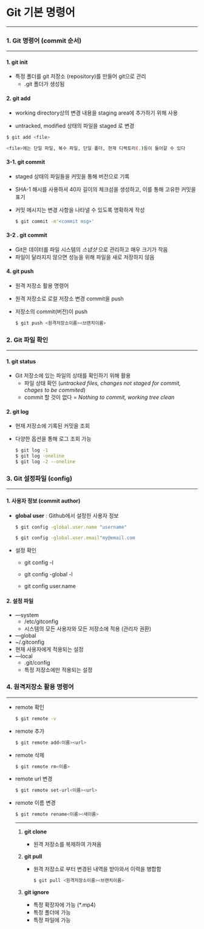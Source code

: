 # Git 기본 명령어

___

###  1. Git 명령어 (commit 순서)

___

#### 1.  git init

* 특정 폴더를 git 저장소 (repository)를 만들어 git으로 관리
  * .git 폴더가 생성됨 



#### 2. git add 

*  working directory상의 변경 내용을 staging area에 추가하기 위해 사용

  * untracked, modified 상태의 파일을 staged 로 변경

  ```bash
  $ git add <file>
  
  <file>에는 단일 파일, 복수 파일, 단일 폴더, 현재 디렉토리(.)등이 들어갈 수 있다
  ```



#### 3-1.  git commit

* staged 상태의 파일들을 커밋을 통해 버전으로 기록

* SHA-1 해시를 사용하셔 40자 길이의 체크섬을 생성하고, 이를 통해 고유한 커밋을 표기

* 커밋 메시지는 변경 사항을 나타낼 수 있도록 명확하게 작성

  ```bash
  $ git commit -m'<commit msg>'
  ```



#### 3-2 . git commit 

* Git은 데이터를 파일 시스템의 *스냅샷*  으로 관리하고 매우 크기가 작음
* 파일이 달라지지 않으면 성능을 위해 파일을 새로 저장하지 않음

#### 4. git push 

* 원격 저장소 활용 명령어

* 원격 저장소로 로컬 저장소 변경 commit을 push 

* 저장소의 commit(버전)이 push

  ```bash
  $ git push <원격저장소이름><브랜치이름>
  ```

   

### 2. Git 파일 확인 

___

#### 1. git status

* Git 저장소에 있는 파일의 상태를 확인하기 위해 활용
  * 파일 상태 확인 (*untracked files, changes not staged for commit, chages to be commited*)
  * commit 할 것이 없다  = *Nothing to commit, working tree clean*

#### 2. git log

* 현재 저장소에 기록된 커밋을 조회

* 다양한 옵션을 통해 로그 조회 가능 

  ```bash
  $ git log -1
  $ git log -oneline
  $ git log -2 --oneline
  ```

  



### 3. Git 설정파일 (config)

___

#### 1. 사용자 정보 (commit author) 

* **global user** : Github에서 설정한 사용자 정보 

  ```bash
  $ git config -global.user.name "username"
  
  $ git config -global.user.email"my@email.com
  ```

* 설정 확인

  * git config -l

  * git config -global -l

  * git config user.name

    

#### 2. 설정 파일 

* —system
  * /etc/gitconfig
  * 시스템의 모든 사용자와 모든 저장소에 적용 (관리자 권환)
*  —global
  * ~/.gitconfig
  * 현재 사용자에게 적용되는 설정
* —local
  * .git/config
  * 특정 저장소에만 적용되는 설정



### 4. 원격저장소 활용 명령어

___

* remote 확인 

  ```bash
  $ git remote -v
  ```

* remote 추가

  ```bash
  $ git remote add<이름><url>
  ```

* remote 삭제

  ```bash
  $ git remote rm<이름>
  ```

* remote url 변경

  ```bash
  $ git remote set-url<이름><url>
  ```

* remote 이름 변경

  ```bash
  $ git remote rename<이름><새이름>
  ```

  ___

  1. **git clone**

     - 원격 저장소를 복제하여 가져옴 

  2. **git pull**

     - 원격 저장소로 부터 변경된 내역을 받아와서 이력을 병합함

       ```bash
       $ git pull <원격저장소이름><브랜치이름>
       ```

  3. **git ignore**
     * 특정 확장자에 가능  (*.mp4)
     * 특정 폴더에 가능 
     * 특정 파일에 가능 